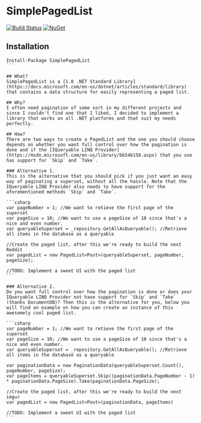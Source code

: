 # SimplePagedList
[![Build Status](https://travis-ci.org/joakimskoog/PagedList.svg?branch=master)](https://travis-ci.org/joakimskoog/PagedList) [![NuGet](https://img.shields.io/nuget/v/SimplePagedList.svg)](https://www.nuget.org/packages/SimplePagedList/)
## Installation
````
Install-Package SimplePagedList
```

## What?
SimplePagedList is a [1.0 .NET Standard Library](https://docs.microsoft.com/en-us/dotnet/articles/standard/library) that contains a data structure for easily representing a paged list.

## Why?
I often need pagination of some sort in my different projects and since I couldn't find one that I liked, I decided to implement a library that works on all .NET platforms and that suit my needs perfectly.

## How?
There are two ways to create a PagedList and the one you should choose depends on whether you want full control over how the pagination is done and if the [IQueryable LINQ Provider](https://msdn.microsoft.com/en-us/library/bb546158.aspx) that you use has support for `Skip` and `Take`.

### Alternative 1.
This is the alternative that you should pick if you just want an easy way of paginating a superset, without all the hassle. Note that the IQueryable LINQ Provider also needs to have support for the aforementioned methods `Skip` and `Take`.

```csharp
var pageNumber = 1; //We want to retieve the first page of the superset
var pageSize = 10; //We want to use a pageSize of 10 since that's a nice and even number.
var queryableSuperset = _repository.GetAllAsQueryable(); //Retrieve all items in the database as a queryable

//Create the paged list, after this we're ready to build the next Reddit
var pagedList = new PagedList<Post>(queryableSuperset, pageNumber, pageSize);

//TODO: Implement a sweet UI with the paged list
```

### Alternative 2.
Do you want full control over how the pagination is done or does your IQueryable LINQ Provider not have support for `Skip` and `Take` (thanks DocumentDB)? Then this is the alternative for you, below you will find an example on how you can create an instance of this awesomely cool paged list.

```csharp
var pageNumber = 1; //We want to retieve the first page of the superset
var pageSize = 10; //We want to use a pageSize of 10 since that's a nice and even number.
var queryableSuperset = _repository.GetAllAsQueryable(); //Retrieve all items in the database as a queryable

var paginationData = new PaginationData(queryableSuperset.Count(), pageNumber, pageSize);
var pageItems = queryableSuperset.Skip((paginationData.PageNumber - 1) * paginationData.PageSize).Take(paginationData.PageSize);

//Create the paged list, after this we're ready to build the next imgur
var pagedList = new PagedList<Post>(paginationData, pageItems)

//TODO: Implement a sweet UI with the paged list
```
